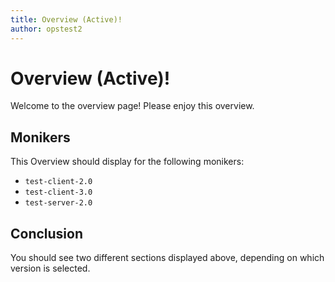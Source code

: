```yaml
---
title: Overview (Active)!
author: opstest2
---
```


# Overview (Active)!

Welcome to the overview page! Please enjoy this overview.

## Monikers

This Overview should display for the following monikers:

* `test-client-2.0`
* `test-client-3.0`
* `test-server-2.0`

## Conclusion

You should see two different sections displayed above, depending on which version is selected.
